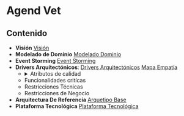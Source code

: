 # Agend Vet

## Contenido

- **Visión** [Visión](https://github.com/juanCardona02/DocumentacionAgendVet/blob/1c62880083cba69b75f43f6f566611d23fa633c0/Visi%C3%B3n.md)
- **Modelado de Dominio** [Modelado Dominio](https://app.diagrams.net/#G1biPMACpC6PVnlxnaMcAy8FE57Oh2dilD)
- **Event Storming** [Event Storming](https://miro.com/welcomeonboard/ZEd3eGF0eE5MMGVFUERTWmJQcHBMYlhjeGtORURWR0dtM2xmZTdXQXRmVUIyeWFCbGNkSThKSlh3OVZSdGVHd3wzNDU4NzY0NTIxMzE3NDc4MTA4?share_link_id=636179094326)
- **Drivers Arquitectónicos**: [Drivers Arquitectónicos](https://github.com/juanCardona02/DocumentacionAgendVet/blob/f9b141b894052b96f26c7132bb20d75a6dfe5448/Drivers-Arquitect%C3%B3nicos.md)
    [Mapa Empatía](https://docs.google.com/spreadsheets/d/1S_FjFUqPp5lyossS7RIULytX8pctjinT/edit?usp=sharing&ouid=100818533910801106935&rtpof=true&sd=true)
  - <details><summary>Atributos de calidad</summary>
        1. Priorización de atributos<Br>
        2. Características<Br>
        3. Escenarios de calidad</details>
  - Funcionalidades critícas
  - Restricciones Técnicas
  - Restricciones de Negocio
- **Arquitectura De Referencia** [Arquetipo Base](https://github.com/juanCardona02/DocumentacionAgendVet/blob/79e9a12864140ebb046ffae8ee09f63025ff8cb1/Arquetipo-Base.md)
- **Plataforma Tecnológica** [Plataforma Tecnológica](https://github.com/juanCardona02/DocumentacionAgendVet/blob/32492e17462d9ba8d1765192d22ae9bcd5a8b788/Plataforma-Tecnol%C3%B3gica.md)
